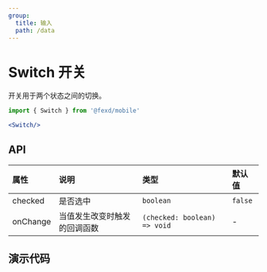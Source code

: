 ```yaml
---
group:
  title: 输入
  path: /data
---
```


# Switch 开关 <ImportCost name="Switch" />

开关用于两个状态之间的切换。

<!-- prettier-ignore -->
```jsx | pure
import { Switch } from '@fexd/mobile'

<Switch/>
```

## API

| 属性     | 说明                         | 类型                         | 默认值  |
| :------- | :--------------------------- | :--------------------------- | :------ |
| checked  | 是否选中                     | `boolean`                    | `false` |
| onChange | 当值发生改变时触发的回调函数 | `(checked: boolean) => void` | -       |

## 演示代码

<!-- ### 预览 -->
<code src="./demos/demo1/index.tsx" />
